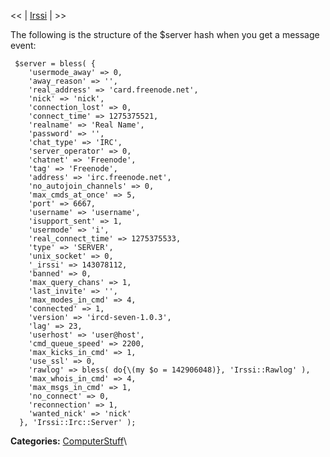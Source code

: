 <div id="wikitext">

<span class="trail"> <span class="wikitrail">\<\< |
[Irssi](http://wiki.tamouse.org?n=Technology.Irssi?action=print)
| \>\></span></span>

The following is the structure of the \$server hash when you get a
message event:

<div class="vspace">

</div>

     $server = bless( {
        'usermode_away' => 0,
        'away_reason' => '',
        'real_address' => 'card.freenode.net',
        'nick' => 'nick',
        'connection_lost' => 0,
        'connect_time' => 1275375521,
        'realname' => 'Real Name',
        'password' => '',
        'chat_type' => 'IRC',
        'server_operator' => 0,
        'chatnet' => 'Freenode',
        'tag' => 'Freenode',
        'address' => 'irc.freenode.net',
        'no_autojoin_channels' => 0,
        'max_cmds_at_once' => 5,
        'port' => 6667,
        'username' => 'username',
        'isupport_sent' => 1,
        'usermode' => 'i',
        'real_connect_time' => 1275375533,
        'type' => 'SERVER',
        'unix_socket' => 0,
        '_irssi' => 143078112,
        'banned' => 0,
        'max_query_chans' => 1,
        'last_invite' => '',
        'max_modes_in_cmd' => 4,
        'connected' => 1,
        'version' => 'ircd-seven-1.0.3',
        'lag' => 23,
        'userhost' => 'user@host',
        'cmd_queue_speed' => 2200,
        'max_kicks_in_cmd' => 1,
        'use_ssl' => 0,
        'rawlog' => bless( do{\(my $o = 142906048)}, 'Irssi::Rawlog' ),
        'max_whois_in_cmd' => 4,
        'max_msgs_in_cmd' => 1,
        'no_connect' => 0,
        'reconnection' => 1,
        'wanted_nick' => 'nick'
      }, 'Irssi::Irc::Server' );

<span class="frame rfloat"> **Categories:**
[ComputerStuff](http://wiki.tamouse.org?n=Category.ComputerStuff)</span>\

<div class="vspace">

</div>

</div>
